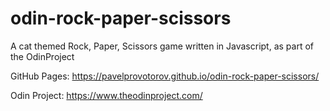 # odin-rock-paper-scissors
A cat themed Rock, Paper, Scissors game written in Javascript, as part of the OdinProject

GitHub Pages: https://pavelprovotorov.github.io/odin-rock-paper-scissors/

Odin Project: https://www.theodinproject.com/
